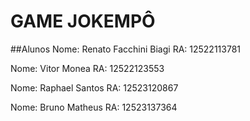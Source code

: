 # GAME JOKEMPÔ

##Alunos
Nome: Renato Facchini Biagi
RA: 12522113781

Nome: Vitor Monea
RA: 12522123553

Nome: Raphael Santos
RA: 12523120867

Nome: Bruno Matheus
RA: 12523137364
